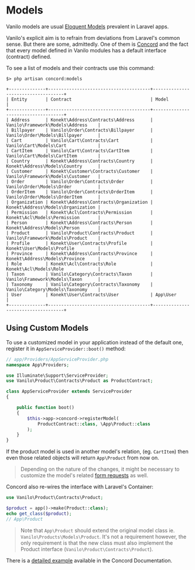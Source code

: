 # Models

Vanilo models are usual
[Eloquent Models](https://laravel.com/docs/5.7/eloquent) prevalent in
Laravel apps.

Vanilo's explicit aim is to refrain from deviations from Laravel's
common sense. But there are some, admittedly. One of them is
[Concord](concord.md) and the fact that every model defined in Vanilo
modules has a default interface (contract) defined.

To see a list of models and their contracts use this command:

```
$> php artisan concord:models

+--------------+---------------------------------------+------------------------------------+
| Entity       | Contract                              | Model                              |
+--------------+---------------------------------------+------------------------------------+
| Address      | Konekt\Address\Contracts\Address      | Vanilo\Framework\Models\Address    |
| Billpayer    | Vanilo\Order\Contracts\Billpayer      | Vanilo\Order\Models\Billpayer      |
| Cart         | Vanilo\Cart\Contracts\Cart            | Vanilo\Cart\Models\Cart            |
| CartItem     | Vanilo\Cart\Contracts\CartItem        | Vanilo\Cart\Models\CartItem        |
| Country      | Konekt\Address\Contracts\Country      | Konekt\Address\Models\Country      |
| Customer     | Konekt\Customer\Contracts\Customer    | Vanilo\Framework\Models\Customer   |
| Order        | Vanilo\Order\Contracts\Order          | Vanilo\Order\Models\Order          |
| OrderItem    | Vanilo\Order\Contracts\OrderItem      | Vanilo\Order\Models\OrderItem      |
| Organization | Konekt\Address\Contracts\Organization | Konekt\Address\Models\Organization |
| Permission   | Konekt\Acl\Contracts\Permission       | Konekt\Acl\Models\Permission       |
| Person       | Konekt\Address\Contracts\Person       | Konekt\Address\Models\Person       |
| Product      | Vanilo\Product\Contracts\Product      | Vanilo\Framework\Models\Product    |
| Profile      | Konekt\User\Contracts\Profile         | Konekt\User\Models\Profile         |
| Province     | Konekt\Address\Contracts\Province     | Konekt\Address\Models\Province     |
| Role         | Konekt\Acl\Contracts\Role             | Konekt\Acl\Models\Role             |
| Taxon        | Vanilo\Category\Contracts\Taxon       | Vanilo\Framework\Models\Taxon      |
| Taxonomy     | Vanilo\Category\Contracts\Taxonomy    | Vanilo\Category\Models\Taxonomy    |
| User         | Konekt\User\Contracts\User            | App\User                           |
+--------------+---------------------------------------+------------------------------------+
```

## Using Custom Models

To use a customized model in your application instead of the default one,
register it in `AppServiceProvider::boot()` method:

```php
// app/Providers/AppServiceProvider.php
namespace App\Providers;

use Illuminate\Support\ServiceProvider;
use Vanilo\Product\Contracts\Product as ProductContract;

class AppServiceProvider extends ServiceProvider
{

    public function boot()
    {
        $this->app->concord->registerModel(
            ProductContract::class, \App\Product::class
        );
    }
}
```

If the product model is used in another model's relation, (eg.
`CartItem`) then even those related objects will return `App\Product`
from now on.

> Depending on the nature of the changes, it might be necessary to
> customize the model's related [form requests](form-requests.md) as well.

Concord also re-wires the interface with Laravel's Container:

```php
use Vanilo\Product\Contracts\Product;

$product = app()->make(Product::class);
echo get_class($product);
// App\Product
```

> Note that `App\Product` should extend the original model class ie.
> `Vanilo\Products\Models\Product`. It's not a requirement however, the
> only requirement is that the new class must also implement the Product
> interface (`Vanilo\Product\Contracts\Product`).

There is a
[detailed example](https://artkonekt.github.io/concord/#/models?id=detailed-example)
available in the Concord Documentation.

